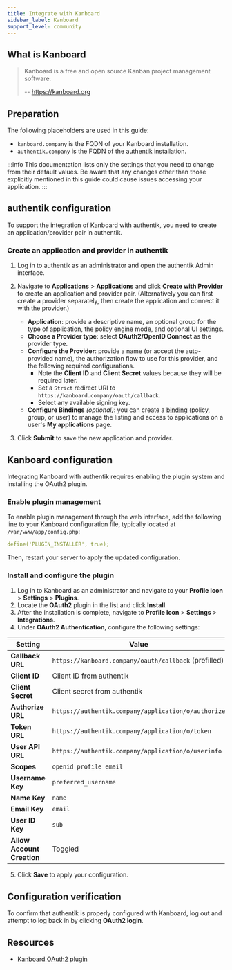 ```yaml
---
title: Integrate with Kanboard
sidebar_label: Kanboard
support_level: community
---
```


## What is Kanboard

> Kanboard is a free and open source Kanban project management software.
>
> -- https://kanboard.org

## Preparation

The following placeholders are used in this guide:

- `kanboard.company` is the FQDN of your Kanboard installation.
- `authentik.company` is the FQDN of the authentik installation.

:::info
This documentation lists only the settings that you need to change from their default values. Be aware that any changes other than those explicitly mentioned in this guide could cause issues accessing your application.
:::

## authentik configuration

To support the integration of Kanboard with authentik, you need to create an application/provider pair in authentik.

### Create an application and provider in authentik

1. Log in to authentik as an administrator and open the authentik Admin interface.
2. Navigate to **Applications** > **Applications** and click **Create with Provider** to create an application and provider pair. (Alternatively you can first create a provider separately, then create the application and connect it with the provider.)
    - **Application**: provide a descriptive name, an optional group for the type of application, the policy engine mode, and optional UI settings.
    - **Choose a Provider type**: select **OAuth2/OpenID Connect** as the provider type.
    - **Configure the Provider**: provide a name (or accept the auto-provided name), the authorization flow to use for this provider, and the following required configurations.
        - Note the **Client ID** and **Client Secret** values because they will be required later.
        - Set a `Strict` redirect URI to `https://kanboard.company/oauth/callback`.
        - Select any available signing key.
    - **Configure Bindings** _(optional)_: you can create a [binding](/docs/add-secure-apps/flows-stages/bindings/) (policy, group, or user) to manage the listing and access to applications on a user's **My applications** page.

3. Click **Submit** to save the new application and provider.

## Kanboard configuration

Integrating Kanboard with authentik requires enabling the plugin system and installing the OAuth2 plugin.

### Enable plugin management

To enable plugin management through the web interface, add the following line to your Kanboard configuration file, typically located at `/var/www/app/config.php`:

```yaml
define('PLUGIN_INSTALLER', true);
```

Then, restart your server to apply the updated configuration.

### Install and configure the plugin

1. Log in to Kanboard as an administrator and navigate to your **Profile Icon** > **Settings** > **Plugins**.
2. Locate the **OAuth2** plugin in the list and click **Install**.
3. After the installation is complete, navigate to **Profile Icon** > **Settings** > **Integrations**.
4. Under **OAuth2 Authentication**, configure the following settings:

| Setting                    | Value                                                 |
| -------------------------- | ----------------------------------------------------- |
| **Callback URL**           | `https://kanboard.company/oauth/callback` (prefilled) |
| **Client ID**              | Client ID from authentik                              |
| **Client Secret**          | Client secret from authentik                          |
| **Authorize URL**          | `https://authentik.company/application/o/authorize`   |
| **Token URL**              | `https://authentik.company/application/o/token`       |
| **User API URL**           | `https://authentik.company/application/o/userinfo`    |
| **Scopes**                 | `openid profile email`                                |
| **Username Key**           | `preferred_username`                                  |
| **Name Key**               | `name`                                                |
| **Email Key**              | `email`                                               |
| **User ID Key**            | `sub`                                                 |
| **Allow Account Creation** | Toggled                                               |

5. Click **Save** to apply your configuration.

## Configuration verification

To confirm that authentik is properly configured with Kanboard, log out and attempt to log back in by clicking **OAuth2 login**.

## Resources

- [Kanboard OAuth2 plugin](https://github.com/kanboard/plugin-oauth2)

